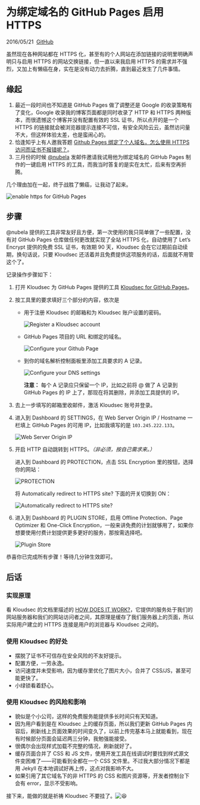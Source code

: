 # 为绑定域名的 GitHub Pages 启用 HTTPS





2016/05/21  [GitHub](https://mazhuang.org/categories/#GitHub)



虽然现在各种网站都在 HTTPS 化，甚至有的个人网站在添加链接的说明里明确声明只与启用 HTTPS 的网站交换链接，但一直以来我启用 HTTPS 的需求并不强烈，又加上有懒癌在身，实在是没有动力去折腾，直到最近发生了几件事情。











## 缘起

1. 最近一段时间也不知道是 GitHub Pages 做了调整还是 Google 的收录策略有了变化，Google 收录我的博客页面都是同时收录了 HTTP 和 HTTPS 两种版本，而很遗憾这个博客并没有配置有效的 SSL 证书，所以点开的是一个 HTTPS 的链接就会被浏览器提示连接不可信，有安全风险云云，虽然访问量不大，但这样体验太差，也是蛮闹心的。
2. 恰逢知乎上有人邀我答题 [Github Pages 绑定了个人域名，怎么使用 HTTPS 访问而证书不报错呢？](https://www.zhihu.com/question/33495825)。
3. 三月份的时候 [@nubela](https://github.com/nubela) 发邮件邀请我试用他为绑定域名的 GitHub Pages 制作的一键启用 HTTPS 的工具，而我当时答复的是实在太忙，后来有空再折腾。

几个理由加在一起，终于战胜了懒癌，让我动了起来。

![enable https for GitHub Pages](https://mazhuang.org/images/posts/github/xgithub-pages-with-https.png.pagespeed.ic.4hwsFtQ195.webp)

















## 步骤

@nubela 提供的工具非常友好且方便，第一次使用的我只简单做了一些配置，没有对 GitHub Pages 仓库做任何更改就实现了全站 HTTPS 化，自动使用了 Let’s Encrypt 提供的免费 SSL 证书，有效期 90 天，Kloudsec 会在它过期前自动续期，换句话说，只要 Kloudsec 还活着并且免费提供这项服务的话，后面就不用管这个了。

记录操作步骤如下：

1. 打开 Kloudsec 为 GitHub Pages 提供的工具 [Kloudsec for GitHub Pages](https://kloudsec.com/github-pages/new)。

2. 按工具里的要求填好三个部分的内容，依次是

   - 用于注册 Kloudsec 的邮箱和为 Kloudsec 账户设置的密码。

     ![Register a Kloudsec account](https://mazhuang.org/images/posts/github/https-kloudsec-account.png)

   - GitHub Pages 项目的 URL 和绑定的域名。

     ![Configure your Github Page](https://mazhuang.org/images/posts/github/xhttps-config-gh.png.pagespeed.ic.3FZPKyG4Y5.webp)

   - 到你的域名解析控制面板里添加工具要求的 A 记录。

     ![Configure your DNS settings](https://mazhuang.org/images/posts/github/https-config-dns.png)

     **注意：** 每个 A 记录应只保留一个 IP，比如之前将 @ 做了 A 记录到 GitHub Pages 的 IP 上了，那现在将其删除，并添加工具提供的 IP。

3. 去上一步填写的邮箱里收邮件，激活 Kloudsec 账号并登录。

4. 进入到 Dashboard 的 SETTINGS，在 Web Server Origin IP / Hostname 一栏填上 GitHub Pages 的可用 IP，比如我填写的是 `103.245.222.133`。

   ![Web Server Origin IP](https://mazhuang.org/images/posts/github/xhttps-config-server-ip.png.pagespeed.ic.2PG2AwHKNZ.webp)

5. 开启 HTTP 自动跳转到 HTTPS。*（非必须，按自己需求来。）*

   进入到 Dashboard 的 PROTECTION，点击 SSL Encryption 里的按钮，选择你的网站：

   ![PROTECTION](https://mazhuang.org/images/posts/github/xhttps-config-redirection-1.png.pagespeed.ic.xegSvxdcz_.webp)

   将 Automatically redirect to HTTPS site? 下面的开关切换到 ON：

   ![Automatically redirect to HTTPS site?](https://mazhuang.org/images/posts/github/xhttps-config-redirection-2.png.pagespeed.ic.G6cbII9N0A.webp)

6. 进入到 Dashboard 的 PLUGIN STORE，启用 Offline Protection、Page Optimizer 和 One-Click Encryption，一般来讲免费的计划就够用了，如果你想要使用付费计划提供更多更好的服务，那按需选择吧。

   ![Plugin Store](https://mazhuang.org/images/posts/github/xhttps-config-plugin-store.png.pagespeed.ic.zSXk7Anreq.webp)

恭喜你已完成所有步骤！等待几分钟生效即可。





























## 后话



### 实现原理

看 Kloudsec 的文档里描述的 [HOW DOES IT WORK?](https://docs.kloudsec.com/#section-how-does-it-work-)，它提供的服务处于我们的网站服务器和我们的网站访问者之间，其原理是缓存了我们服务器上的页面，所以实际用户建立的 HTTPS 连接是用户的浏览器与 Kloudsec 之间的。







### 使用 Kloudsec 的好处

- 摆脱了证书不可信存在安全风险的不友好提示。
- 配置方便，一劳永逸。
- 访问速度并未受影响，因为缓存里优化了图片大小，合并了 CSS/JS，甚至可能更快了。
- 小绿锁看着舒心。







### 使用 Kloudsec 的风险和影响

- 貌似是个小公司，这样的免费服务能提供多长时间只有天知道。
- 因为用户看到是在 Kloudsec 上的缓存页面，所以我们更新 GitHub Pages 内容后，刷新线上页面效果的时间变久了，以前上传完基本马上就能看到，现在有时候部分页面会延迟两三分钟，我勉强能接受。
- 很偶尔会出现样式加载不完整的情况，刷新就好了。
- 缓存页面合并了 CSS 和 JS 文件，使用开发工具在线调试时要找到样式源文件变困难了——可能看到全都在一个 CSS 文件里。不过我大部分情况下都是用 Jekyll 在本地调试好再上传，这点对我影响不大。
- 如果引用了其它域名下的非 HTTPS 的 CSS 和图片资源等，开发者控制台下会有 error，显示不受影响。

接下来，能做的就是祈祷 Kloudsec 不要挂了。![:laughing:](https://assets.github.com/images/icons/emoji/unicode/1f606.png)





















